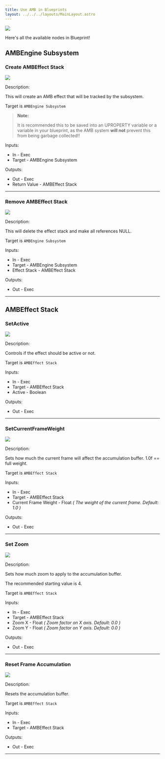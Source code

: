 ```yaml
---
title: Use AMB in Blueprints
layout: ../../../layouts/MainLayout.astro
---
```


![](/bp/bp_overview.png)

Here's all the available nodes in Blueprint!

## AMBEngine Subsystem

### Create AMBEffect Stack

![](/bp/create_ambeffect_stack.png)

Description:

This will create an AMB effect that will be tracked by the subsystem.

Target is `AMBEngine Subsystem`

> **Note:** 
>
> It is recommended this to be saved into an UPROPERTY variable or a variable in your blueprint, as the AMB system **will not** prevent this from being garbage collected!!

Inputs:
* In - Exec
* Target - AMBEngine Subsystem

Outputs:
* Out - Exec
* Return Value - AMBEffect Stack

---

### Remove AMBEffect Stack

![](/bp/remove_ambeffect_stack.png)

Description:

This will delete the effect stack and make all references NULL.

Target is `AMBEngine Subsystem`

Inputs:
* In - Exec
* Target - AMBEngine Subsystem
* Effect Stack - AMBEffect Stack

Outputs:
* Out - Exec

---

## AMBEffect Stack

### SetActive

![](/bp/setactive.png)

Description:

Controls if the effect should be active or not.

Target is `AMBEffect Stack`

Inputs:
* In - Exec
* Target - AMBEffect Stack
* Active - Boolean

Outputs:
* Out - Exec

---

### SetCurrentFrameWeight

![](/bp/setcurrentframeweight.png)

Description:

Sets how much the current frame will affect the accumulation buffer. 1.0f == full weight.

Target is `AMBEffect Stack`

Inputs:
* In - Exec
* Target - AMBEffect Stack
* Current Frame Weight - Float *( The weight of the current frame. Default: 1.0 )*

Outputs:
* Out - Exec

---

### Set Zoom

![](/bp/setzoom.png)

Description:

Sets how much zoom to apply to the accumulation buffer.

The recommended starting value is 4.

Target is `AMBEffect Stack`

Inputs:
* In - Exec
* Target - AMBEffect Stack
* Zoom X - Float *( Zoom factor on X axis. Default: 0.0 )*
* Zoom Y - Float *( Zoom factor on Y axis. Default: 0.0 )*

Outputs:
* Out - Exec

---

### Reset Frame Accumulation

![](/bp/resetframeaccum.png)

Description:

Resets the accumulation buffer.

Target is `AMBEffect Stack`

Inputs:
* In - Exec
* Target - AMBEffect Stack

Outputs:
* Out - Exec

---
